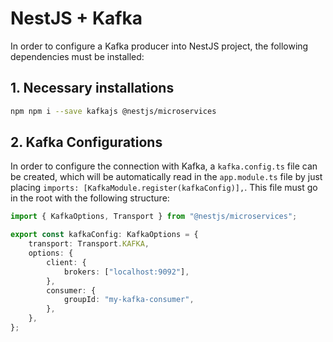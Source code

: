 # NestJS + Kafka

In order to configure a Kafka producer into NestJS project, the following dependencies must be installed:

## 1. Necessary installations

```bash
npm npm i --save kafkajs @nestjs/microservices
```

## 2. Kafka Configurations

In order to configure the connection with Kafka, a `kafka.config.ts` file can be created, which will be automatically read in the `app.module.ts` file by just placing `imports: [KafkaModule.register(kafkaConfig)],`. This file must go in the root with the following structure:

```ts
import { KafkaOptions, Transport } from "@nestjs/microservices";

export const kafkaConfig: KafkaOptions = {
    transport: Transport.KAFKA,
    options: {
        client: {
            brokers: ["localhost:9092"],
        },
        consumer: {
            groupId: "my-kafka-consumer",
        },
    },
};
```
